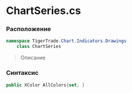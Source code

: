
# ChartSeries.cs
### Расположение
```csharp
namespace TigerTrade.Chart.Indicators.Drawings  
    class ChartSeries
```

> Описание

### Синтаксис
```csharp
public XColor AllColors{set; }
```
